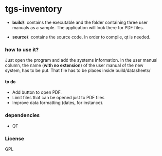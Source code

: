 # tgs-inventory

* **build/**: contains the executable and the  folder containing three user manuals as a sample. The application will look there for PDF files.

* **source/**: contains the source code. In order to compile, qt is needed.


### how to use it?
Just open the program and add the systems information. In the user manual column, the name (**with no extension**) of the user manual of the new system, has to be put. That file has to be places inside build/datasheets/

#### to do

* Add button to open PDF.
* Limit files that can be opened just to PDF files.
* Improve data formatting (dates, for instance).

### dependencies
* QT

### License

GPL